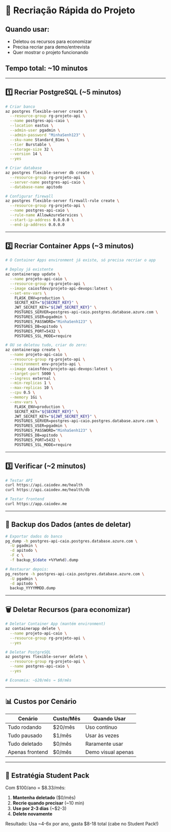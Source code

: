 # 🚀 Recriação Rápida do Projeto

## Quando usar:
- Deletou os recursos para economizar
- Precisa recriar para demo/entrevista
- Quer mostrar o projeto funcionando

## Tempo total: ~10 minutos

---

## 1️⃣ Recriar PostgreSQL (~5 minutos)

```bash
# Criar banco
az postgres flexible-server create \
  --resource-group rg-projeto-api \
  --name postgres-api-caio \
  --location eastus \
  --admin-user pgadmin \
  --admin-password "MinhaSenh123" \
  --sku-name Standard_B1ms \
  --tier Burstable \
  --storage-size 32 \
  --version 14 \
  --yes

# Criar database
az postgres flexible-server db create \
  --resource-group rg-projeto-api \
  --server-name postgres-api-caio \
  --database-name apitodo

# Configurar firewall
az postgres flexible-server firewall-rule create \
  --resource-group rg-projeto-api \
  --name postgres-api-caio \
  --rule-name AllowAzureServices \
  --start-ip-address 0.0.0.0 \
  --end-ip-address 0.0.0.0
```

---

## 2️⃣ Recriar Container Apps (~3 minutos)

```bash
# O Container Apps environment já existe, só precisa recriar o app

# Deploy já existente
az containerapp update \
  --name projeto-api-caio \
  --resource-group rg-projeto-api \
  --image caiosfdev/projeto-api-devops:latest \
  --set-env-vars \
    FLASK_ENV=production \
    SECRET_KEY="${SECRET_KEY}" \
    JWT_SECRET_KEY="${JWT_SECRET_KEY}" \
    POSTGRES_SERVER=postgres-api-caio.postgres.database.azure.com \
    POSTGRES_USER=pgadmin \
    POSTGRES_PASSWORD="MinhaSenh123" \
    POSTGRES_DB=apitodo \
    POSTGRES_PORT=5432 \
    POSTGRES_SSL_MODE=require

# OU se deletou tudo, criar do zero:
az containerapp create \
  --name projeto-api-caio \
  --resource-group rg-projeto-api \
  --environment env-projeto-api \
  --image caiosfdev/projeto-api-devops:latest \
  --target-port 5000 \
  --ingress external \
  --min-replicas 1 \
  --max-replicas 10 \
  --cpu 0.5 \
  --memory 1Gi \
  --env-vars \
    FLASK_ENV=production \
    SECRET_KEY="${SECRET_KEY}" \
    JWT_SECRET_KEY="${JWT_SECRET_KEY}" \
    POSTGRES_SERVER=postgres-api-caio.postgres.database.azure.com \
    POSTGRES_USER=pgadmin \
    POSTGRES_PASSWORD="MinhaSenh123" \
    POSTGRES_DB=apitodo \
    POSTGRES_PORT=5432 \
    POSTGRES_SSL_MODE=require
```

---

## 3️⃣ Verificar (~2 minutos)

```bash
# Testar API
curl https://api.caiodev.me/health
curl https://api.caiodev.me/health/db

# Testar frontend
curl https://app.caiodev.me
```

---

## 💾 Backup dos Dados (antes de deletar)

```bash
# Exportar dados do banco
pg_dump -h postgres-api-caio.postgres.database.azure.com \
  -U pgadmin \
  -d apitodo \
  -F c \
  -f backup_$(date +%Y%m%d).dump

# Restaurar depois:
pg_restore -h postgres-api-caio.postgres.database.azure.com \
  -U pgadmin \
  -d apitodo \
  backup_YYYYMMDD.dump
```

---

## 🗑️ Deletar Recursos (para economizar)

```bash
# Deletar Container App (mantém environment)
az containerapp delete \
  --name projeto-api-caio \
  --resource-group rg-projeto-api \
  --yes

# Deletar PostgreSQL
az postgres flexible-server delete \
  --resource-group rg-projeto-api \
  --name postgres-api-caio \
  --yes

# Economia: ~$20/mês → $0/mês
```

---

## 📊 Custos por Cenário

| Cenário | Custo/Mês | Quando Usar |
|---------|-----------|-------------|
| Tudo rodando | $20/mês | Uso contínuo |
| Tudo pausado | $1/mês | Usar às vezes |
| Tudo deletado | $0/mês | Raramente usar |
| Apenas frontend | $0/mês | Demo visual apenas |

---

## 🎯 Estratégia Student Pack

Com $100/ano = $8.33/mês:

1. **Mantenha deletado** ($0/mês)
2. **Recrie quando precisar** (~10 min)
3. **Use por 2-3 dias** (~$2-3)
4. **Delete novamente**

Resultado: Usa ~4-6x por ano, gasta $8-18 total (cabe no Student Pack!)
